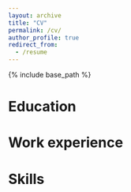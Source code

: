 ```yaml
---
layout: archive
title: "CV"
permalink: /cv/
author_profile: true
redirect_from:
  - /resume
---
```


{% include base_path %}

Education
======
Work experience
======
Skills
======